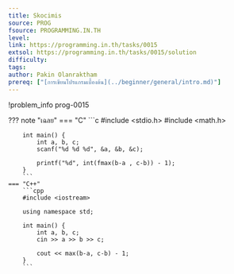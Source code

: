 ```yaml
---
title: Skocimis
source: PROG
fsource: PROGRAMMING.IN.TH
level:
link: https://programming.in.th/tasks/0015
extsol: https://programming.in.th/tasks/0015/solution
difficulty: 
tags: 
author: Pakin Olanraktham
prereq: ["[การเขียนโปรแกรมเบื้องต้น](../beginner/general/intro.md)"]
---
```


!problem_info prog-0015

??? note "เฉลย"
    === "C"
        ```c
        #include <stdio.h>
        #include <math.h>

        int main() {
            int a, b, c;
            scanf("%d %d %d", &a, &b, &c);

            printf("%d", int(fmax(b-a , c-b)) - 1);
        }
        ```
    === "C++"
        ```cpp
        #include <iostream>

        using namespace std;

        int main() {
            int a, b, c;
            cin >> a >> b >> c;

            cout << max(b-a, c-b) - 1;
        }
        ```
